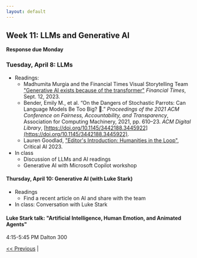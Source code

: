 ```yaml
---
layout: default
---
```


## Week 11: LLMs and Generative AI

**Response due Monday**

### Tuesday, April 8: LLMs

- Readings:
	- Madhumita Murgia and the Financial Times Visual Storytelling Team ["Generative AI exists because of the transformer"](https://ig.ft.com/generative-ai/) *Financial Times*, Sept. 12, 2023.
	- Bender, Emily M., et al. “On the Dangers of Stochastic Parrots: Can Language Models Be Too Big? 🦜.” _Proceedings of the 2021 ACM Conference on Fairness, Accountability, and Transparency_, Association for Computing Machinery, 2021, pp. 610–23. _ACM Digital Library_, [https://doi.org/10.1145/3442188.3445922](https://doi.org/10.1145/3442188.3445922).
	- Lauren Goodlad, ["Editor's Introduction: Humanities in the Loop"](https://read.dukeupress.edu/critical-ai/article/doi/10.1215/2834703X-10734016/382460/Editor-s-Introduction-Humanities-in-the-Loop), Critical AI 2023.
- In class
	- Discussion of LLMs and AI readings
    - Generative AI with Microsoft Copilot workshop

#### Thursday, April 10: Generative AI (with Luke Stark)

- Readings
	- Find a recent article on AI and share with the team
- In class: Conversation with Luke Stark

#### Luke Stark talk: "Artificial Intelligence, Human Emotion, and Animated Agents"

4:15-5:45 PM Dalton 300

[<< Previous](10) | <!-- [Next >> ](12) -->